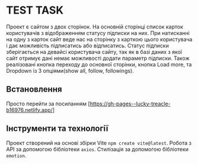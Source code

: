 # TEST TASK

Проект є сайтом з двох сторінок. На основній сторінці список карток користувачів з відображенням статусу підписки на них. При натисканні на одну з карток сайт веде нас на сторінку з карткою цього користувача і дає можливість підписатись або відписатись. Статус підписки зберігається на девайсі користувача сайту, так як в базі даних з якої сайт отримує дані немає можливості додати параметр підписки. Також реалізовані кнопка переходу до основної сторінки, кнопка Load more, та Dropdown із 3 опціями(show all, follow, followings).

## Встановлення

Просто перейти за посиланням [https://gh-pages--lucky-treacle-b16976.netlify.app/]

## Інструменти та технології

Проект створений на основі збірки Vite `npm create vite@latest`.
Робота з API за допомогою бібліотеки `axios`.
Стилізація за допомогою бібліотеки `emotion`.
